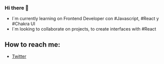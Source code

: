 ### Hi there 👋

- I´m currently learning on Frontend Developer con #Javascript, #React y #Chakra UI
- I´m looking to collaborate on projects,  to create interfaces with #React

## How to reach me:
  - [Twitter](https://twitter.com/NoePompeyo)

